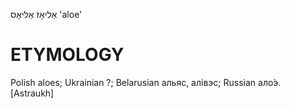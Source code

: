 אַליאָז
אַליאָס
'aloe'

ETYMOLOGY
===========
Polish aloes; Ukrainian ?; Belarusian альяс, алівэс; Russian ало́э. 
[Astraukh]